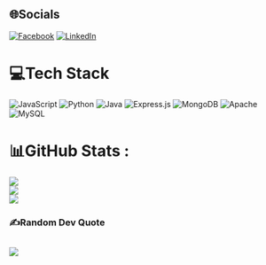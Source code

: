 
## 🌐Socials
[![Facebook](https://img.shields.io/badge/Facebook-%231877F2.svg?logo=Facebook&logoColor=white)](https://www.facebook.com/profile.php?id=100064111360831) 
[![LinkedIn](https://img.shields.io/badge/LinkedIn-%230077B5.svg?logo=linkedin&logoColor=white)](https://www.linkedin.com/in/viet-quoc-nguyen-976935324)


# 💻Tech Stack
![JavaScript](https://img.shields.io/badge/javascript-%23323330.svg?style=plastic&logo=javascript&logoColor=%23F7DF1E) ![Python](https://img.shields.io/badge/python-3670A0?style=plastic&logo=python&logoColor=ffdd54) ![Java](https://img.shields.io/badge/java-%23ED8B00.svg?style=plastic&logo=java&logoColor=white) ![Express.js](https://img.shields.io/badge/express.js-%23404d59.svg?style=plastic&logo=express&logoColor=%2361DAFB) ![MongoDB](https://img.shields.io/badge/mongodb-%2347A248.svg?style=plastic&logo=mongodb&logoColor=white)
 ![Apache](https://img.shields.io/badge/apache-%23D42029.svg?style=plastic&logo=apache&logoColor=white) ![MySQL](https://img.shields.io/badge/mysql-%2300f.svg?style=plastic&logo=mysql&logoColor=white)
# 📊GitHub Stats :
![](https://github-readme-stats.vercel.app/api?username=quocviet2001&theme=radical&hide_border=false&include_all_commits=false&count_private=false)<br/>
![](https://github-readme-streak-stats.herokuapp.com/?user=quocviet2001&theme=radical&hide_border=false)<br/>
![](https://github-readme-stats.vercel.app/api/top-langs/?username=quocviet2001&theme=radical&hide_border=false&include_all_commits=false&count_private=false&layout=compact)

### ✍️Random Dev Quote
![](https://quotes-github-readme.vercel.app/api?type=horizontal&theme=radical)
---
